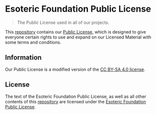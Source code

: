 # Esoteric Foundation Public License

> The Public License used in all of our projects.

This [repository](https://github.com/EsotericFoundation/license) contains our [Public License](./Esoteric%20Foundation%20Public%20License.txt), which is designed to give everyone certain rights to use and expand on our Licensed Material with some terms and conditions.

## Information

Our Public License is a modified version of the [CC BY-SA 4.0 license](./assets/text/licenses/CC%20BY-SA%204.0.txt).

## License

The text of the Esoteric Foundation Public License, as well as all other contents of this [repository](https://github.com/EsotericFoundation/license) are licensed under the [Esoteric Foundation Public License](./LICENSE).
